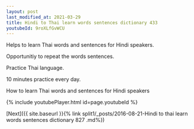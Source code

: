 ```yaml
---
layout: post
last_modified_at: 2021-03-29
title: Hindi to Thai learn words sentences dictionary 433 
youtubeId: 9roXLfGvWCU
---
```

 
 
Helps to learn Thai words and sentences for Hindi speakers.

Opportunitiy to repeat the words sentences. 

Practice Thai language. 
 
10 minutes practice every day. 
 
How to learn Thai words and sentences for Hindi speakers 
 
{% include youtubePlayer.html id=page.youtubeId %}
 
 
[Next]({{ site.baseurl }}{% link  split1/_posts/2016-08-21-Hindi to thai learn words sentences dictionary 827 .md%})
 
